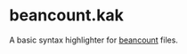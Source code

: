 # beancount.kak

A basic syntax highlighter for [beancount][1] files.

[1]: https://github.com/beancount/beancount
